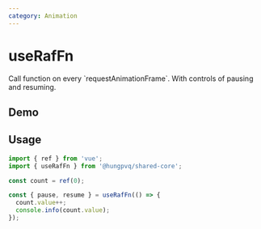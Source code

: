 ```yaml
---
category: Animation
---
```


<script setup>
import Demo from './demo.vue'
</script>

# useRafFn

<FunctionInfo fn="useRafFn" :frontmatter="$frontmatter" package="Share - Core" />
Call function on every `requestAnimationFrame`. With controls of pausing and resuming.

## Demo

<DemoContainer>
  <Demo />
</DemoContainer>

## Usage

```js
import { ref } from 'vue';
import { useRafFn } from '@hungpvq/shared-core';

const count = ref(0);

const { pause, resume } = useRafFn(() => {
  count.value++;
  console.info(count.value);
});
```
